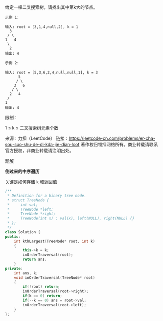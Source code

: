给定一棵二叉搜索树，请找出其中第k大的节点。

 ```
示例 1:

输入: root = [3,1,4,null,2], k = 1
   3
  / \
 1   4
  \
   2
输出: 4

示例 2:

输入: root = [5,3,6,2,4,null,null,1], k = 3
       5
      / \
     3   6
    / \
   2   4
  /
 1
输出: 4
 ```




限制：

1 ≤ k ≤ 二叉搜索树元素个数

来源：力扣（LeetCode）
链接：https://leetcode-cn.com/problems/er-cha-sou-suo-shu-de-di-kda-jie-dian-lcof
著作权归领扣网络所有。商业转载请联系官方授权，非商业转载请注明出处。

[题解](https://leetcode-cn.com/problems/er-cha-sou-suo-shu-de-di-kda-jie-dian-lcof/solution/mian-shi-ti-54-er-cha-sou-suo-shu-de-di-k-da-jie-d/)

**倒过来的中序遍历**

关键是如何存储 k 和返回值

```cpp
/**
 * Definition for a binary tree node.
 * struct TreeNode {
 *     int val;
 *     TreeNode *left;
 *     TreeNode *right;
 *     TreeNode(int x) : val(x), left(NULL), right(NULL) {}
 * };
 */
class Solution {
public:
    int kthLargest(TreeNode* root, int k) 
    {
        this->k = k;
        inOrderTraversal(root);
        return ans;
    }
private:
    int ans, k;
    void inOrderTraversal(TreeNode* root)
    {
        if(!root) return;
        inOrderTraversal(root->right);
        if(k == 0) return;
        if(--k == 0) ans = root->val;
        inOrderTraversal(root->left);
    }
};
```

